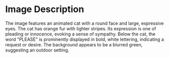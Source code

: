 # Image Description

The image features an animated cat with a round face and large, expressive eyes. The cat has orange fur with lighter stripes. Its expression is one of pleading or innocence, evoking a sense of sympathy. Below the cat, the word "PLEASE" is prominently displayed in bold, white lettering, indicating a request or desire. The background appears to be a blurred green, suggesting an outdoor setting.